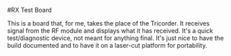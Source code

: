 #RX Test Board

This is a board that, for me, takes the place of the Tricorder. It receives signal from the RF module and displays what it has received. It's a quick test/diagnostic device, not meant for anything final. It's just nice to have the build documented and to have it on a laser-cut platform for portability.

